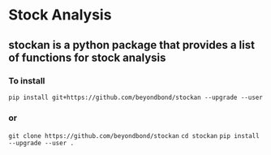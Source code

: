 Stock Analysis
============================

## stockan is a python package that provides a list of functions for stock analysis
### To install
`pip install git+https://github.com/beyondbond/stockan --upgrade --user`
### or
`git clone https://github.com/beyondbond/stockan`
`cd stockan`
`pip install --upgrade --user .`
